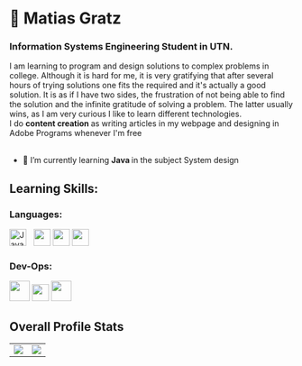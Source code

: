 <h1 align="left">🤖 Matias Gratz</h1>
<h3 align="left"><strong> Information Systems Engineering Student in UTN. </strong> </h3>
I am learning to program and design solutions to complex problems in college. Although it is hard for me, it is very gratifying that after several hours of trying solutions one fits the required and it's actually a good solution. It is as if I have two sides, the frustration of not being able to find the solution and the infinite gratitude of solving a problem. The latter usually wins, as I am very curious I like to learn different technologies.
</br>
I do <strong> content creation </strong> as writing articles in my webpage and designing in Adobe Programs whenever I'm free
</br>
</br>

- 🌱 I’m currently learning <strong> Java </strong> in the subject System design


## Learning Skills:

### Languages:

<div>
<img src="https://cdn.iconscout.com/icon/free/png-512/c-programming-569564.png" height="30">
<img src="https://miro.medium.com/max/1200/1*Wd5q3FM1ne7y8y1Xojh-8g.png" height="30">
<img src="https://seeklogo.com/images/P/python-logo-A32636CAA3-seeklogo.com.png" height="30">
<img align="left" alt="Java" width="30px" style="padding-right:10px;" src="https://cdn.jsdelivr.net/gh/devicons/devicon/icons/java/java-original.svg"/>
</div>


### Dev-Ops:

<div>
<img src="https://github.com/Subhampreet/Subhampreet/blob/master/logos/git.png?raw=true" height="36">
<img src="https://github.githubassets.com/images/modules/logos_page/GitHub-Mark.png" height="30">
<img src="https://avatars.githubusercontent.com/u/5429470?s=200&v=4" height="36">
</div>

## Overall Profile Stats

<table>
  <tr >
      <td align="right" valign="top">
        <img src="https://github-readme-stats.vercel.app/api?username=matiasgratz&theme=github_dark&show_icons=true" style="vertical-align: top;" />
    </td>
    <td valign="top">
      <img src="https://github-readme-stats.vercel.app/api/top-langs/?username=matiasgratz&theme=github_dark&layout=compact" />
    </td>

  </tr>
</table>

<br />